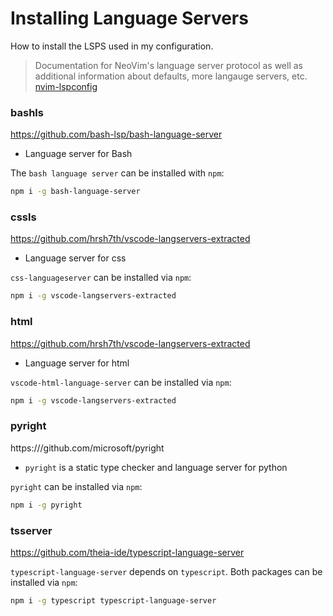 # Installing Language Servers

How to install the LSPS used in my configuration.

> Documentation for NeoVim's language server protocol as well as additional information about defaults, more langauge servers, etc. 
[nvim-lspconfig](https://github.com/neovim/nvim-lspconfig/blob/master/CONFIG.md)


### bashls


https://github.com/bash-lsp/bash-language-server

- Language server for Bash 

The `bash language server` can be installed with `npm`:

```sh
npm i -g bash-language-server
```

### cssls

https://github.com/hrsh7th/vscode-langservers-extracted

- Language server for css 

`css-languageserver` can be installed via `npm`:

```sh
npm i -g vscode-langservers-extracted
```


### html

https://github.com/hrsh7th/vscode-langservers-extracted

- Language server for html 

`vscode-html-language-server` can be installed via `npm`:

```sh
npm i -g vscode-langservers-extracted
```

### pyright

https:///github.com/microsoft/pyright 

- `pyright` is a static type checker and language server for python

`pyright` can be installed via `npm`:

```sh
npm i -g pyright
```

### tsserver

https://github.com/theia-ide/typescript-language-server

`typescript-language-server` depends on `typescript`. Both packages can be installed via `npm`:

```sh
npm i -g typescript typescript-language-server
```
